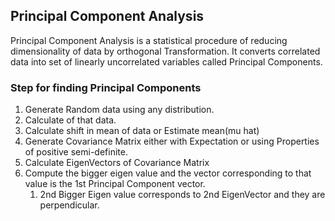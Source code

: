 ## Principal Component Analysis ##

Principal Component Analysis is a statistical procedure of reducing dimensionality of data by orthogonal Transformation. It converts correlated data into set of linearly uncorrelated variables called Principal Components.

###  Step for finding Principal Components
1. Generate Random data using any distribution.
2. Calculate of that data.
3. Calculate shift in mean of data or Estimate mean(mu hat)
4. Generate Covariance Matrix either with Expectation or using Properties of positive semi-definite.
5. Calculate EigenVectors of Covariance Matrix
6. Compute the bigger eigen value and the vector corresponding to that value is the 1st Principal Component vector.
   1. 2nd Bigger Eigen value corresponds to 2nd EigenVector and they are perpendicular.




